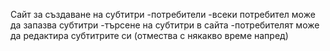 Сайт за създаване на субтитри
-потребители
-всеки потребител може да запазва субтитри
-търсене на субтитри в сайта
-потребителят може да редактира субтитрите си (отмества с някакво време напред)
